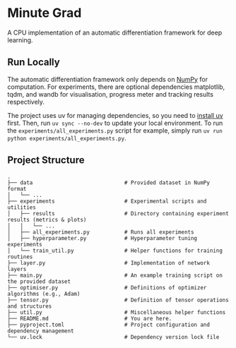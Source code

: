 # Minute Grad

A CPU implementation of an automatic differentiation framework for deep
learning.

## Run Locally

The automatic differentiation framework only depends on [NumPy] for computation.
For experiments, there are optional dependencies matplotlib, tqdm, and wandb for
visualisation, progress meter and tracking results respectively.

The project uses uv for managing dependencies, so you need to [install uv]
first. Then, run `uv sync --no-dev` to update your local environment. To run the
`experiments/all_experiments.py` script for example, simply run `uv run python
experiments/all_experiments.py`.

## Project Structure

```plaintext
.
├── data                             # Provided dataset in NumPy format
│   └── ...
├── experiments                      # Experimental scripts and utilities
│   ├── results                      # Directory containing experiment results (metrics & plots)
│   │   └── ...
│   ├── all_experiments.py           # Runs all experiments
│   ├── hyperparameter.py            # Hyperparameter tuning experiments
│   └── train_util.py                # Helper functions for training routines
├── layer.py                         # Implementation of network layers
├── main.py                          # An example training script on the provided dataset
├── optimiser.py                     # Definitions of optimizer algorithms (e.g., Adam)
├── tensor.py                        # Definition of tensor operations and structures
├── util.py                          # Miscellaneous helper functions
├── README.md                        # You are here.
├── pyproject.toml                   # Project configuration and dependency management
└── uv.lock                          # Dependency version lock file
```

[NumPy]: https://numpy.org/
[install uv]: https://docs.astral.sh/uv/getting-started/installation/
